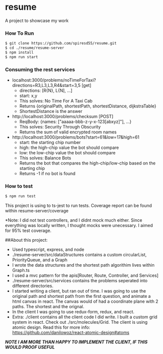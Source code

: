 # resume
A project to showcase my work

### How To Run
```sh
$ git clone https://github.com/spiresd55/resume.git
$ cd ./resume/resume-server
$ npm install
$ npm run start
```

### Consuming the rest services
* localhost:3000/problems/noTimeForTaxi?directions=R3,L3,L3,R4&start=3,5
[get]
  - directions: [R{N}, L{N], ...]
  - start:  x,y
  - This solves: No Time For A Taxi Cab
  - Returns {originalPath, shortestPath, shortestDistance, dijkstraTable}
  - ShortestDistance is the answer
* http://localhost:3000/problems/checksum [POST]
  - ReqBody: {names: ["aaaaa-bbb-z-y-x-123[abxyz]"], ...}
  - This solves: Security Through Obscurity
  - Returns the sum of valid encrypted room names
* http://localhost:3000/problems/bots?start=61&low=17&high=61
  - start: the starting chip number     
  - high: the high-chip value the bot should compare 
  - low: the low-chip value the bot should compare
  - This solves: Balance Bots
  - Returns the bot that compares the high-chip/low-chip based on the starting chip
  - Returns -1 if no bot is found 

### How to test
```sh
$ npm run test
```

This project is using to ts-jest to run tests. 
Coverage report can be found within resume-server/coverage

*Note: I did not test controllers, and I didnt mock much either. 
Since everything was locally written, I thought mocks were unecessary.
I aimed for 95% test coverage. 


##About this project: 
- Used typescript, express, and node
- ./resume-server/src/dataStructures contains a custom circularList, PriorityQueue, and a Graph
- I wrote the data structures and the shortest path algorithim lives within Graph.ts
- I used a mvc pattern for the apis[Router, Route, Controller, and Services]
- ./resume-server/src/services contains the problems seperated into different directories.
- I started writing a client, but ran out of time. I was going to use the original path and shortest path from 
the first question, and animate a html canvas in react. The canvas would of had a coordinate plane with 2 paths. The shortest
and the orignal.
- In the client I was going to use redux-form, redux, and react.
- Extra: ./client contains all the client code I did write. I built a custom grid system in react.
Check out ./src/molecules/Grid. The client is using atomic design.
Read this for more info: https://github.com/danilowoz/react-atomic-design#atoms


***NOTE I AM MORE THAN HAPPY TO IMPLEMENT THE CLIENT, IF THIS WOULD PROOF USEFUL***

